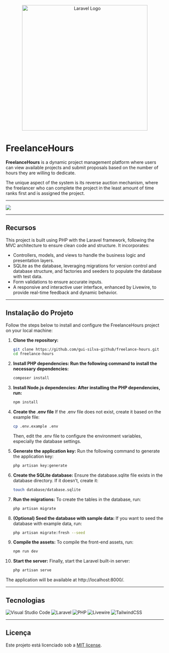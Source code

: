 <p align="center"><a href="https://laravel.com" target="_blank"><img src="https://raw.githubusercontent.com/laravel/art/master/logo-lockup/5%20SVG/2%20CMYK/1%20Full%20Color/laravel-logolockup-cmyk-red.svg" width="400" alt="Laravel Logo"></a></p>

# FreelanceHours

**FreelanceHours** is a dynamic project management platform where users can view available projects and submit proposals based on the number of hours they are willing to dedicate.

The unique aspect of the system is its reverse auction mechanism, where the freelancer who can complete the project in the least amount of time ranks first and is assigned the project.

<hr>

<img src="https://raw.githubusercontent.com/rocketseat-education/freelancehours-curso-php/refs/heads/main/.github/preview.png">

<hr>

## Recursos

This project is built using PHP with the Laravel framework, following the MVC architecture to ensure clean code and structure. It incorporates:

- Controllers, models, and views to handle the business logic and presentation layers.
- SQLite as the database, leveraging migrations for version control and database structure, and factories and seeders to populate the database with test data.
- Form validations to ensure accurate inputs.
- A responsive and interactive user interface, enhanced by Livewire, to provide real-time feedback and dynamic behavior.

<hr>

## Instalação do Projeto

Follow the steps below to install and configure the FreelanceHours project on your local machine:

1. **Clone the repository:**
   ```bash
   git clone https://github.com/gui-silva-github/freelance-hours.git
   cd freelance-hours
   ```

2. **Install PHP dependencies: Run the following command to install the necessary dependencies:**
   ```bash
   composer install
   ```

3. **Install Node.js dependencies: After installing the PHP dependencies, run:**
   ```bash
   npm install
   ```

4. **Create the .env file**
   If the .env file does not exist, create it based on the example file:
   ```bash
   cp .env.example .env
   ```
   Then, edit the .env file to configure the environment variables, especially the database settings.

5. **Generate the application key:**
   Run the following command to generate the application key:
   ```bash
   php artisan key:generate
   ```

6. **Create the SQLite database:**
   Ensure the database.sqlite file exists in the database directory. If it doesn’t, create it:
   ```bash
   touch database/database.sqlite
   ```

7. **Run the migrations:**
   To create the tables in the database, run:
   ```bash
   php artisan migrate
   ```

8. **(Optional) Seed the database with sample data:**
   If you want to seed the database with example data, run:
   ```bash
   php artisan migrate:fresh --seed
   ```

9. **Compile the assets:**
   To compile the front-end assets, run:  
   ```bash
   npm run dev
   ```

10. **Start the server:**
    Finally, start the Laravel built-in server:
    ```bash
    php artisan serve
    ```
The application will be available at http://localhost:8000/.

<hr>

## Tecnologias

![Visual Studio Code](https://img.shields.io/badge/Visual%20Studio%20Code-0078d7.svg?style=for-the-badge&logo=visual-studio-code&logoColor=white)
![Laravel](https://img.shields.io/badge/laravel-%23FF2D20.svg?style=for-the-badge&logo=laravel&logoColor=white)
![PHP](https://img.shields.io/badge/php-%23777BB4.svg?style=for-the-badge&logo=php&logoColor=white)
![Livewire](https://img.shields.io/badge/livewire-%234e56a6.svg?style=for-the-badge&logo=livewire&logoColor=white)
![TailwindCSS](https://img.shields.io/badge/tailwindcss-%2338B2AC.svg?style=for-the-badge&logo=tailwind-css&logoColor=white)

<hr>

## Licença

Este projeto está licenciado sob a [MIT license](https://opensource.org/licenses/MIT).
